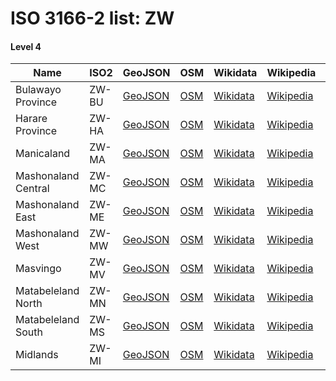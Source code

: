 # ISO 3166-2 list: ZW


#### Level 4
Name | ISO2 | GeoJSON | OSM | Wikidata | Wikipedia | population 
--- | --- | --- | --- | --- | --- | --: 
Bulawayo Province | ZW-BU | [GeoJSON](../../export/geojson/q7/iso2/ZW/ZW-BU.geojson) | [OSM](https://www.openstreetmap.org/relation/3337019) | [Wikidata](https://www.wikidata.org/wiki/Q193250) | [Wikipedia](http://en.wikipedia.org/wiki/en%3ABulawayo) | 653337
Harare Province | ZW-HA | [GeoJSON](../../export/geojson/q7/iso2/ZW/ZW-HA.geojson) | [OSM](https://www.openstreetmap.org/relation/318467) | [Wikidata](https://www.wikidata.org/wiki/Q3921) | [Wikipedia](http://en.wikipedia.org/wiki/en%3AHarare) | 1606000
Manicaland | ZW-MA | [GeoJSON](../../export/geojson/q7/iso2/ZW/ZW-MA.geojson) | [OSM](https://www.openstreetmap.org/relation/3336975) | [Wikidata](https://www.wikidata.org/wiki/Q465847) | [Wikipedia](http://en.wikipedia.org/wiki/en%3AManicaland%20Province) | 
Mashonaland Central | ZW-MC | [GeoJSON](../../export/geojson/q7/iso2/ZW/ZW-MC.geojson) | [OSM](https://www.openstreetmap.org/relation/3336976) | [Wikidata](https://www.wikidata.org/wiki/Q596156) | [Wikipedia](http://en.wikipedia.org/wiki/en%3AMashonaland%20Central%20Province) | 1166928
Mashonaland East | ZW-ME | [GeoJSON](../../export/geojson/q7/iso2/ZW/ZW-ME.geojson) | [OSM](https://www.openstreetmap.org/relation/3336977) | [Wikidata](https://www.wikidata.org/wiki/Q465853) | [Wikipedia](http://en.wikipedia.org/wiki/en%3AMashonaland%20East%20Province) | 
Mashonaland West | ZW-MW | [GeoJSON](../../export/geojson/q7/iso2/ZW/ZW-MW.geojson) | [OSM](https://www.openstreetmap.org/relation/3336978) | [Wikidata](https://www.wikidata.org/wiki/Q457189) | [Wikipedia](http://en.wikipedia.org/wiki/en%3AMashonaland%20West%20Province) | 
Masvingo | ZW-MV | [GeoJSON](../../export/geojson/q7/iso2/ZW/ZW-MV.geojson) | [OSM](https://www.openstreetmap.org/relation/3336979) | [Wikidata](https://www.wikidata.org/wiki/Q498351) | [Wikipedia](http://en.wikipedia.org/wiki/en%3AMasvingo%20Province) | 
Matabeleland North | ZW-MN | [GeoJSON](../../export/geojson/q7/iso2/ZW/ZW-MN.geojson) | [OSM](https://www.openstreetmap.org/relation/3336980) | [Wikidata](https://www.wikidata.org/wiki/Q456562) | [Wikipedia](http://en.wikipedia.org/wiki/en%3AMatabeleland%20North%20Province) | 747176
Matabeleland South | ZW-MS | [GeoJSON](../../export/geojson/q7/iso2/ZW/ZW-MS.geojson) | [OSM](https://www.openstreetmap.org/relation/3336981) | [Wikidata](https://www.wikidata.org/wiki/Q498355) | [Wikipedia](http://en.wikipedia.org/wiki/en%3AMatabeleland%20South%20Province) | 
Midlands | ZW-MI | [GeoJSON](../../export/geojson/q7/iso2/ZW/ZW-MI.geojson) | [OSM](https://www.openstreetmap.org/relation/3336982) | [Wikidata](https://www.wikidata.org/wiki/Q456556) | [Wikipedia](http://en.wikipedia.org/wiki/en%3AMidlands%20Province) | 
